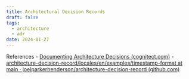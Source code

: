 ```yaml
---
title: Architectural Decision Records
draft: false
tags:
  - architecture
  - adr
date: 2024-01-27
---
```

References
	- [Documenting Architecture Decisions (cognitect.com)](https://cognitect.com/blog/2011/11/15/documenting-architecture-decisions.html)
	- [architecture-decision-record/locales/en/examples/timestamp-format at main · joelparkerhenderson/architecture-decision-record (github.com)](https://github.com/joelparkerhenderson/architecture-decision-record/tree/main/locales/en/examples/timestamp-format)

